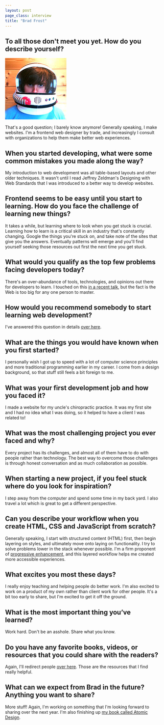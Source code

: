 ```yaml
---
layout: post
page_class: interview
title: "Brad Frost"
---
```



## To all those don't meet you yet. How do you describe yourself?

<img class="portrait portrait--xxl" src="/assets/images/portrait-brad-frost.jpg" alt="Brad Frost's prtrait"  />

That's a good question; I barely know anymore! Generally speaking, I make websites. I'm a frontend web designer by trade, and increasingly I consult with organizations to help them make better web experiences.

## When you started developing, what were some common mistakes you made along the way?

My introduction to web development was all table-based layouts and other older techniques. It wasn't until I read Jeffrey Zeldman's Designing with Web Standards that I was introduced to a better way to develop websites.

## Frontend seems to be easy until you start to learning. How do you face the challenge of learning new things?

It takes a while, but learning where to look when you get stuck is crucial. Learning how to learn is a critical skill in an industry that's constantly changing. Google the things you're stuck on, and take note of the sites that give you the answers. Eventually patterns will emerge and you'll find yourself seeking those resources out first the next time you get stuck.

## What would you qualify as the top few problems facing developers today?

There's an over-abundance of tools, technologies, and opinions out there for developers to learn. I touched on this <a class="link link--special" href="http://bradfrost.com/blog/post/i-have-no-idea-what-the-hell-i-am-doing/" target="_blank" rel="noopener noreferrer">in a recent talk</a>, but the fact is the Web is too big for any one person to master.

## How would you recommend somebody to start learning web development?

I've answered this question in details <a class="link link--special" href="http://bradfrost.com/faq/#industry" target="_blank" rel="noopener noreferrer">over here</a>.

## What are the things you would have known when you first started?

I personally wish I got up to speed with a lot of computer science principles and more traditional programming earlier in my career. I come from a design background, so that stuff still feels a bit foreign to me.

## What was your first development job and how you faced it?

I made a website for my uncle's chiropractic practice. It was my first site and I had no idea what I was doing, so it helped to have a client I was related to!

## What was the most challenging project you ever faced and why?

Every project has its challenges, and almost all of them have to do with people rather than technology. The best way to overcome those challenges is through honest conversation and as much collaboration as possible.

## When starting a new project, if you feel stuck where do you look for inspiration?

I step away from the computer and spend some time in my back yard. I also travel a lot which is great to get a different perspective.

## Can you describe your workflow when you create HTML, CSS and JavaScript from scratch?

Generally speaking, I start with structured content (HTML) first, then begin layering on styles, and ultimately move onto laying on functionality. I try to solve problems lower in the stack whenever possible. I'm a firm proponent of <a class="link link--special" href="https://en.wikipedia.org/wiki/Progressive_enhancement" target="_blank" rel="noopener noreferrer">progressive enhancement</a>, and this layered workflow helps me created more accessible experiences.

## What excites you most these days?

I really enjoy teaching and helping people do better work. I'm also excited to work on a product of my own rather than client work for other people. It's a bit too early to share, but I'm excited to get it off the ground.

## What is the most important thing you’ve learned?

Work hard. Don't be an asshole. Share what you know.

## Do you have any favorite books, videos, or resources that you could share with the readers?

Again, I'll redirect people <a class="link link--special" href="http://bradfrost.com/faq/#industry" target="_blank" rel="noopener noreferrer">over here</a>. Those are the resources that I find really helpful.

## What can we expect from Brad in the future? Anything you want to share?

More stuff! Again, I'm working on something that I'm looking forward to sharing over the next year. I'm also finishing up <a class="link link--special" href="http://atomicdesign.bradfrost.com/" target="_blank" rel="noopener noreferrer">my book called Atomic Design</a>.
